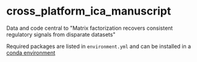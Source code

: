 # cross_platform_ica_manuscript

Data and code central to "Matrix factorization recovers consistent regulatory signals from disparate datasets"

Required packages are listed in `environment.yml` and can be installed in a [conda environment](https://docs.conda.io/projects/conda/en/latest/user-guide/tasks/manage-environments.html#creating-an-environment-from-an-environment-yml-file)
